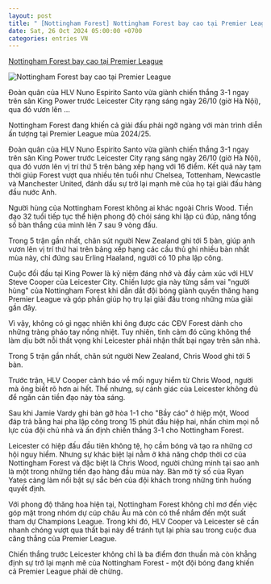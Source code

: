 ```yaml
---
layout: post
title: " [Nottingham Forest] Nottingham Forest bay cao tại Premier League"
date: Sat, 26 Oct 2024 05:00:00 +0700
categories: entries VN
---
```

[Nottingham Forest bay cao tại Premier League](https://znews.vn/nottingham-forest-bay-cao-tai-premier-league-post1506560.html)

![Nottingham Forest bay cao tại Premier League](https://photo.znews.vn/w1250/Uploaded/bpivpawv/2024_10_26/Chriswood1.jpg)

Đoàn quân của HLV Nuno Espirito Santo vừa giành chiến thắng 3-1 ngay trên sân King Power trước Leicester City rạng sáng ngày 26/10 (giờ Hà Nội), qua đó vươn lên ...

Nottingham Forest đang khiến cả giải đấu phải ngỡ ngàng với màn trình diễn ấn tượng tại Premier League mùa 2024/25.

Đoàn quân của HLV Nuno Espirito Santo vừa giành chiến thắng 3-1 ngay trên sân King Power trước Leicester City rạng sáng ngày 26/10 (giờ Hà Nội), qua đó vươn lên vị trí thứ 5 trên bảng xếp hạng với 16 điểm. Kết quả này tạm thời giúp Forest vượt qua nhiều tên tuổi như Chelsea, Tottenham, Newcastle và Manchester United, đánh dấu sự trở lại mạnh mẽ của họ tại giải đấu hàng đầu nước Anh.

Người hùng của Nottingham Forest không ai khác ngoài Chris Wood. Tiền đạo 32 tuổi tiếp tục thể hiện phong độ chói sáng khi lập cú đúp, nâng tổng số bàn thắng của mình lên 7 sau 9 vòng đấu.

Trong 5 trận gần nhất, chân sút người New Zealand ghi tới 5 bàn, giúp anh vươn lên vị trí thứ hai trên bảng xếp hạng các cầu thủ ghi nhiều bàn nhất mùa này, chỉ đứng sau Erling Haaland, người có 10 pha lập công.

Cuộc đối đầu tại King Power là kỷ niệm đáng nhớ và đầy cảm xúc với HLV Steve Cooper của Leicester City. Chiến lược gia này từng sắm vai "người hùng" của Nottingham Forest khi dẫn dắt đội bóng giành quyền thăng hạng Premier League và góp phần giúp họ trụ lại giải đấu trong những mùa giải gần đây.

Vì vậy, không có gì ngạc nhiên khi ông được các CĐV Forest dành cho những tràng pháo tay nồng nhiệt. Tuy nhiên, tình cảm đó cũng không thể làm dịu bớt nỗi thất vọng khi Leicester phải nhận thất bại ngay trên sân nhà.

Trong 5 trận gần nhất, chân sút người New Zealand, Chris Wood ghi tới 5 bàn.

Trước trận, HLV Cooper cảnh báo về mối nguy hiểm từ Chris Wood, người mà ông biết rõ hơn ai hết. Thế nhưng, sự cảnh giác của Leicester không đủ để ngăn cản tiền đạo này tỏa sáng.

Sau khi Jamie Vardy ghi bàn gỡ hòa 1-1 cho "Bầy cáo" ở hiệp một, Wood đáp trả bằng hai pha lập công trong 15 phút đầu hiệp hai, nhấn chìm mọi nỗ lực của đội chủ nhà và ấn định chiến thắng 3-1 cho Nottingham Forest.

Leicester có hiệp đấu đầu tiên không tệ, họ cầm bóng và tạo ra những cơ hội nguy hiểm. Nhưng sự khác biệt lại nằm ở khả năng chớp thời cơ của Nottingham Forest và đặc biệt là Chris Wood, người chứng minh tại sao anh là một trong những tiền đạo hàng đầu mùa này. Bàn mở tỷ số của Ryan Yates càng làm nổi bật sự sắc bén của đội khách trong những tình huống quyết định.

Với phong độ thăng hoa hiện tại, Nottingham Forest không chỉ mơ đến việc góp mặt trong nhóm dự cúp châu Âu mà còn có thể nhắm đến một suất tham dự Champions League. Trong khi đó, HLV Cooper và Leicester sẽ cần nhanh chóng vượt qua thất bại này để tránh tụt lại phía sau trong cuộc đua căng thẳng của Premier League.

Chiến thắng trước Leicester không chỉ là ba điểm đơn thuần mà còn khẳng định sự trở lại mạnh mẽ của Nottingham Forest - một đội bóng đang khiến cả Premier League phải dè chừng.

